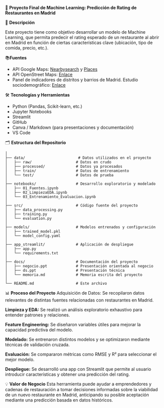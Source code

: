 🧠 **Proyecto Final de Machine Learning: Predicción de Rating de Restaurantes en Madrid**

📌 **Descripción**

Este proyecto tiene como objetivo desarrollar un modelo de Machine Learning, que permita predecir el rating esperado de un restaurante al abrir en Madrid en función de ciertas características clave (ubicación, tipo de comida, precio, etc.).

📚**Fuentes**
- API Google Maps: [Nearbysearch](https://developers.google.com/maps/documentation/places/web-service/search-nearby?hl=es-419) y [Places](https://developers.google.com/maps/documentation/places/web-service?hl=es-419)
- API OpenStreet Maps: [Enlace](https://wiki.openstreetmap.org/wiki/API)
- Panel de indicadores de distritos y barrios de Madrid. Estudio sociodemográfico: [Enlace]((https://datos.madrid.es/portal/site/egob/menuitem.c05c1f754a33a9fbe4b2e4b284f1a5a0/?vgnextoid=71359583a773a510VgnVCM2000001f4a900aRCRD&vgnextchannel=374512b9ace9f310VgnVCM100000171f5a0aRCRD&vgnextfmt=default))


🛠️ **Tecnologías y Herramientas**
  - Python (Pandas, Scikit-learn, etc.)
  - Jupyter Notebooks
  - Streamlit
  - GitHub
  - Canva / Markdown (para presentaciones y documentación)
  - VS Code

🗂️ **Estructura del Repositorio**
```
│
├── data/                        # Datos utilizados en el proyecto
│   ├── raw/                    # Datos en crudo
│   ├── processed/              # Datos ya procesados
│   ├── train/                  # Datos de entrenamiento
│   └── test/                   # Datos de prueba
│
├── notebooks/                  # Desarrollo exploratorio y modelado
│   ├── 01_Fuentes.ipynb
│   ├── 02_LimpiezaEDA.ipynb
│   └── 03_Entrenamiento_Evaluacion.ipynb
│
├── src/                        # Código fuente del proyecto
│   ├── data_processing.py
│   ├── training.py
│   └── evaluation.py
│
├── models/                     # Modelos entrenados y configuración
│   ├── trained_model.pkl
│   └── model_config.yaml
│
├── app_streamlit/              # Aplicación de despliegue
│   ├── app.py
│   └── requirements.txt
│
├── docs/                       # Documentación del proyecto
│   ├── negocio.ppt             # Presentación orientada al negocio
│   ├── ds.ppt                  # Presentación técnica
│   └── memoria.md              # Memoria escrita del proyecto
│
└── README.md                   # Este archivo
```
📊 **Proceso del Proyecto**
Adquisición de Datos: Se recopilaron datos relevantes de distintas fuentes relacionadas con restaurantes en Madrid.

**Limpieza y EDA:** Se realizó un análisis exploratorio exhaustivo para entender patrones y relaciones.

**Feature Engineering:** Se diseñaron variables útiles para mejorar la capacidad predictiva del modelo.

**Modelado:** Se entrenaron distintos modelos y se optimizaron mediante técnicas de validación cruzada.

**Evaluación:** Se compararon métricas como RMSE y R² para seleccionar el mejor modelo.

**Despliegue:** Se desarrolló una app con Streamlit que permite al usuario introducir características y obtener una predicción del rating.

💡 **Valor de Negocio**
Esta herramienta puede ayudar a emprendedores y cadenas de restauración a tomar decisiones informadas sobre la viabilidad de un nuevo restaurante en Madrid, anticipando su posible aceptación mediante una predicción basada en datos históricos.
